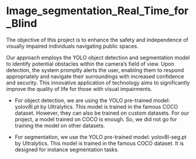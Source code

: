 # Image_segmentation_Real_Time_for_Blind

The objective of this project is to enhance the safety and independence of visually impaired individuals navigating public spaces.

Our approach employs the YOLO object detection and segmentation model to identify potential obstacles within the camera’s field of view. Upon detection, the system promptly alerts the user, enabling them to respond appropriately and navigate their surroundings with increased confidence and security. This innovative application of technology aims to significantly improve the quality of life for those with visual impairments.

*  For object detection, we are using the YOLO pre-trained model: yolov8l.pt by Ultralytics. This model is trained in the famous COCO dataset. However, they can also be trained on custom datasets. For our project, a model trained on COCO is enough. So, we did not go for training the model on other datasets.


*  For segmentation, we use the YOLO pre-trained model: yolov8l-seg.pt by Ultralytics. This model is trained in the famous COCO dataset. It is designed for instance segmentation tasks.
